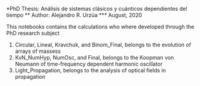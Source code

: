 *PhD Thesis: Análisis de sistemas clásicos y cuánticos dependientes del tiempo
** Author: Alejandro R. Urzúa
*** August, 2020

This notebooks contains the calculations who where developed through the PhD research subject

1. Circular, Lineal, Kravchuk, and Binom_Final, belongs to the evolution of arrays of massess
2. KvN_NumHyp, NumOsc, and Final, belongs to the Koopman von Neumann of time-frequency dependent harmonic oscillator
3. Light_Propagation, belongs to the analysis of optical fields in propagation